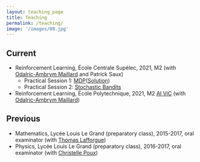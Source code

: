 ```yaml
---
layout: teaching_page
title: Teaching
permalink: /teaching/
image: '/images/08.jpg'
---
```


## Current

- Reinforcement Learning, École Centrale Supélec, 2021, M2 (with [Odalric-Ambrym Maillard](http://odalricambrymmaillard.neowordpress.fr/) and Patrick Saux)
	- Practical Session 1: [MDP](https://www.eleves.ens.fr/home/pesquere/)([Solution](https://www.eleves.ens.fr/home/pesquere/solution.py))
	- Practical Session 2: [Stochastic Bandits](https://www.eleves.ens.fr/home/pesquere/)
- Reinforcement Learning, École Polytechnique, 2021, M2 [AI ViC](https://programmes.polytechnique.edu/en/master-all-msct-programs/artificial-intelligence-advanced-visual-computing-master/faculty) (with [Odalric-Ambrym Maillard](http://odalricambrymmaillard.neowordpress.fr/))

## Previous

- Mathematics, Lycée Louis Le Grand (preparatory class), 2015-2017, oral examinator (with [Thomas Lafforgue](http://le-meilleur-des-mondes.lescigales.org/))
- Physics, Lycée Louis Le Grand (preparatory class), 2016-2017, oral examinator (with [Christelle Poux](https://fr.linkedin.com/public-profile/in/christelle-poux-a8828381))
